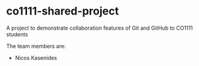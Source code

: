 # co1111-shared-project
A project to demonstrate collaboration features of Git and GitHub to CO1111 students

The team members are:
- Nicos Kasenides
